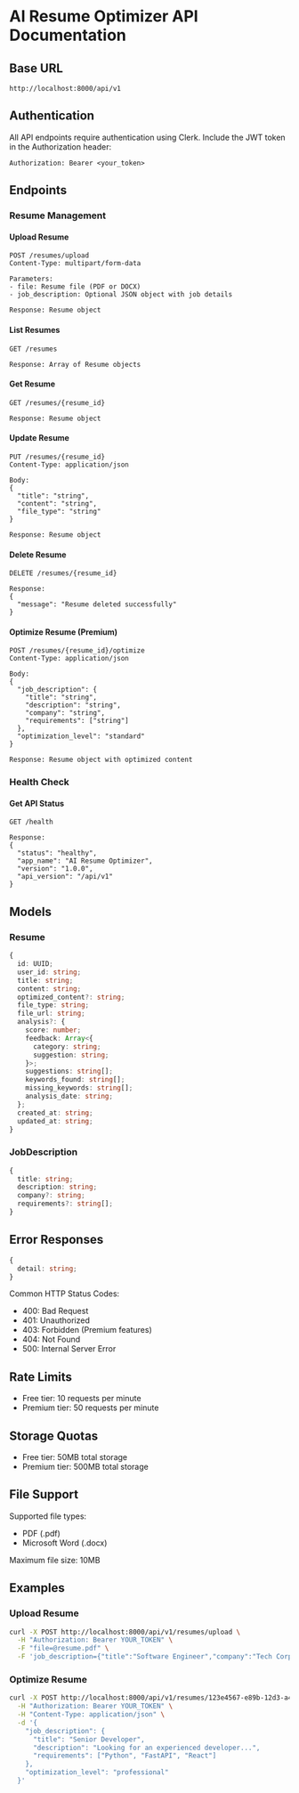# AI Resume Optimizer API Documentation

## Base URL

```
http://localhost:8000/api/v1
```

## Authentication

All API endpoints require authentication using Clerk. Include the JWT token in the Authorization header:

```
Authorization: Bearer <your_token>
```

## Endpoints

### Resume Management

#### Upload Resume
```http
POST /resumes/upload
Content-Type: multipart/form-data

Parameters:
- file: Resume file (PDF or DOCX)
- job_description: Optional JSON object with job details

Response: Resume object
```

#### List Resumes
```http
GET /resumes

Response: Array of Resume objects
```

#### Get Resume
```http
GET /resumes/{resume_id}

Response: Resume object
```

#### Update Resume
```http
PUT /resumes/{resume_id}
Content-Type: application/json

Body:
{
  "title": "string",
  "content": "string",
  "file_type": "string"
}

Response: Resume object
```

#### Delete Resume
```http
DELETE /resumes/{resume_id}

Response:
{
  "message": "Resume deleted successfully"
}
```

#### Optimize Resume (Premium)
```http
POST /resumes/{resume_id}/optimize
Content-Type: application/json

Body:
{
  "job_description": {
    "title": "string",
    "description": "string",
    "company": "string",
    "requirements": ["string"]
  },
  "optimization_level": "standard"
}

Response: Resume object with optimized content
```

### Health Check

#### Get API Status
```http
GET /health

Response:
{
  "status": "healthy",
  "app_name": "AI Resume Optimizer",
  "version": "1.0.0",
  "api_version": "/api/v1"
}
```

## Models

### Resume
```typescript
{
  id: UUID;
  user_id: string;
  title: string;
  content: string;
  optimized_content?: string;
  file_type: string;
  file_url: string;
  analysis?: {
    score: number;
    feedback: Array<{
      category: string;
      suggestion: string;
    }>;
    suggestions: string[];
    keywords_found: string[];
    missing_keywords: string[];
    analysis_date: string;
  };
  created_at: string;
  updated_at: string;
}
```

### JobDescription
```typescript
{
  title: string;
  description: string;
  company?: string;
  requirements?: string[];
}
```

## Error Responses

```typescript
{
  detail: string;
}
```

Common HTTP Status Codes:
- 400: Bad Request
- 401: Unauthorized
- 403: Forbidden (Premium features)
- 404: Not Found
- 500: Internal Server Error

## Rate Limits

- Free tier: 10 requests per minute
- Premium tier: 50 requests per minute

## Storage Quotas

- Free tier: 50MB total storage
- Premium tier: 500MB total storage

## File Support

Supported file types:
- PDF (.pdf)
- Microsoft Word (.docx)

Maximum file size: 10MB

## Examples

### Upload Resume
```bash
curl -X POST http://localhost:8000/api/v1/resumes/upload \
  -H "Authorization: Bearer YOUR_TOKEN" \
  -F "file=@resume.pdf" \
  -F 'job_description={"title":"Software Engineer","company":"Tech Corp"}'
```

### Optimize Resume
```bash
curl -X POST http://localhost:8000/api/v1/resumes/123e4567-e89b-12d3-a456-426614174000/optimize \
  -H "Authorization: Bearer YOUR_TOKEN" \
  -H "Content-Type: application/json" \
  -d '{
    "job_description": {
      "title": "Senior Developer",
      "description": "Looking for an experienced developer...",
      "requirements": ["Python", "FastAPI", "React"]
    },
    "optimization_level": "professional"
  }'